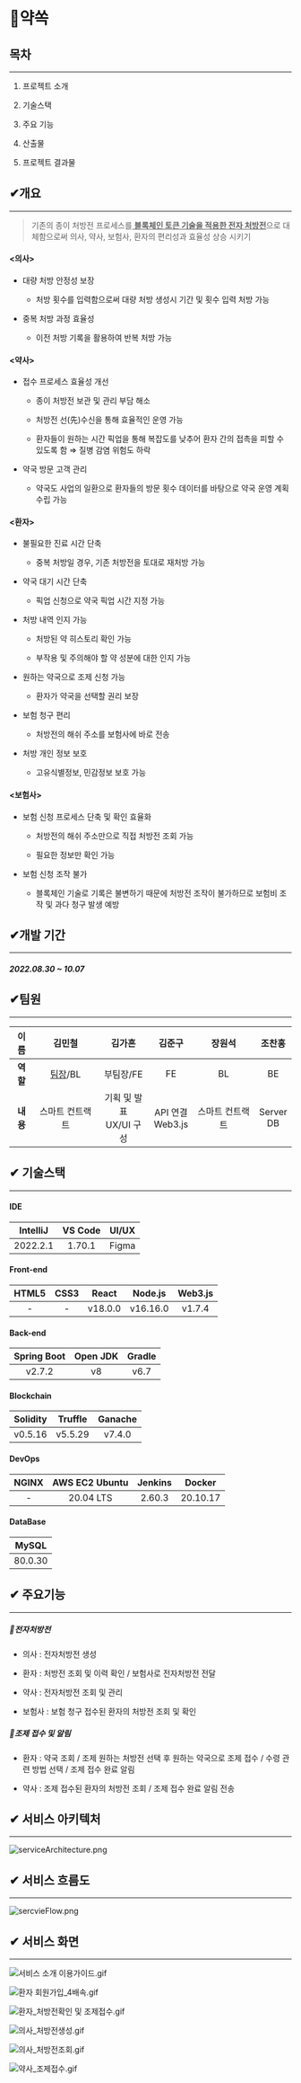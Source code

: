 # 💊약쏙

## 목차

---

1. 프로젝트 소개

2. 기술스택

3. 주요 기능

4. 산출물

5. 프로젝트 결과물

## ✔개요

---

> 기존의 종이 처방전 프로세스를<u> **블록체인 토큰 기술을 적용한 전자 처방전**</u>으로 대체함으로써 의사, 약사, 보험사, 환자의 편리성과 효율성 상승 시키기

#### <의사>

- 대량 처방 안정성 보장
  
  - 처방 횟수를 입력함으로써 대량 처방 생성시 기간 및 횟수 입력 처방 가능

- 중복 처방 과정 효율성
  
  - 이전 처방 기록을 활용하여 반복 처방 가능

#### <약사>

- 접수 프로세스 효율성 개선
  
  - 종이 처방전 보관 및 관리 부담 해소
  
  - 처방전 선(先)수신을 통해 효율적인 운영 가능
  
  - 환자들이 원하는 시간 픽업을 통해 복잡도를 낮추어 환자 간의 접촉을 피할 수 있도록 함 ⇒ 질병 감염 위험도 하락

- 약국 방문 고객 관리
  
  - 약국도 사업의 일환으로 환자들의 방문 횟수 데이터를 바탕으로 약국 운영 계획 수립 가능

#### <환자>

- 불필요한 진료 시간 단축
  
  - 중복 처방일 경우, 기존 처방전을 토대로 재처방 가능

- 약국 대기 시간 단축
  
  - 픽업 신청으로 약국 픽업 시간 지정 가능

- 처방 내역 인지 가능
  
  - 처방된 약 히스토리 확인 가능
  
  - 부작용 및 주의해야 할 약 성분에 대한 인지 가능

- 원하는 약국으로 조제 신청 가능
  
  - 환자가 약국을 선택할 권리 보장

- 보험 청구 편리
  
  - 처방전의 해쉬 주소를 보험사에 바로 전송

- 처방 개인 정보 보호
  
  - 고유식별정보, 민감정보 보호 가능

#### <보험사>

- 보험 신청 프로세스 단축 및 확인 효율화
  
  - 처방전의 해쉬 주소만으로 직접 처방전 조회 가능
  
  - 필요한 정보만 확인 가능

- 보험 신청 조작 불가
  
  - 블록체인 기술로 기록은 불변하기 때문에 처방전 조작이 불가하므로 보험비 조작 및 과다 청구 발생 예방

## ✔개발 기간

---

##### 2022.08.30 ~ 10.07

## ✔팀원

---

| **이름** | **김민철**        | **김가흔**              | **김준구**            | **장원석**  | **조찬홍**       |
|:------:|:--------------:|:--------------------:|:------------------:|:--------:|:-------------:|
| **역할** | <u>팀장</u>/BL   | 부팀장/FE               | FE                 | BL       | BE            |
| **내용** | 스마트 컨트랙트 <br/> | 기획 및 발표<br/>UX/UI 구성 | API 연결<br/>Web3.js | 스마트 컨트랙트 | Server<br/>DB |

## ✔ 기술스택

---

#### IDE

| IntelliJ | VS Code | UI/UX |
|:--------:|:-------:|:-----:|
| 2022.2.1 | 1.70.1  | Figma |

#### Front-end

| HTML5 | CSS3 | React   | Node.js  | Web3.js |
|:-----:|:----:|:-------:|:--------:|:-------:|
| -     | -    | v18.0.0 | v16.16.0 | v1.7.4  |

#### Back-end

| Spring Boot | Open JDK | Gradle |
|:-----------:|:--------:|:------:|
| v2.7.2      | v8       | v6.7   |

#### Blockchain

| Solidity | Truffle | Ganache |
|:--------:|:-------:|:-------:|
| v0.5.16  | v5.5.29 | v7.4.0  |

#### DevOps

| NGINX | AWS EC2 Ubuntu | Jenkins | Docker   |
|:-----:|:--------------:|:-------:|:--------:|
| -     | 20.04 LTS      | 2.60.3  | 20.10.17 |

#### DataBase

| MySQL   |
|:-------:|
| 80.0.30 |



## ✔ 주요기능

--- 

##### 📃전자처방전

- 의사 : 전자처방전 생성

- 환자 : 처방전 조회 및 이력 확인 / 보험사로 전자처방전 전달

- 약사 : 전자처방전 조회 및 관리

- 보험사 : 보험 청구 접수된 환자의 처방전 조회 및 확인

##### 🔔조제 접수 및 알림

- 환자 : 약국 조회 / 조제 원하는 처방전 선택 후 원하는 약국으로 조제 접수 / 수령 관련 방법 선택 / 조제 접수 완료 알림

- 약사 : 조제 접수된 환자의 처방전 조회 / 조제 접수 완료 알림 전송

## ✔ 서비스 아키텍처

---

![serviceArchitecture.png](README.assets/50e02fe3c3cc21e4b7fd19d3b5f6539e559b89d0.png)

## ✔ 서비스 흐름도

---

![sercvieFlow.png](README.assets/f34e0836042c25568758b02b93c76a1a01e25e2e.png)

## ✔ 서비스 화면

---

![서비스 소개 이용가이드.gif](README.assets/473a6cafe81f5fabdbeb8790cf1ba399a85c71e7.gif)

![환자 회원가입_4배속.gif](README.assets/76ac8ce0fbeca4ab6e6711017de20360431479d4.gif)

![환자_처방전확인 및 조제접수.gif](README.assets/100d904d7ecf2c064d9b222191c0806ee1faeec8.gif)

![의사_처방전생성.gif](README.assets/fd3ab90bf5e73fb70229ce755509f390cab8663b.gif)

![의사_처방전조회.gif](README.assets/40b1d75d6ed019d368093e73e0517a141cd3c2ea.gif)

![약사_조제접수.gif](README.assets/bcb30423fb1120d7edd4a9aa70b479738bc43f44.gif)

